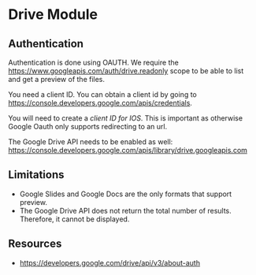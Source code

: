 # Drive Module

## Authentication
Authentication is done using OAUTH.
We require the https://www.googleapis.com/auth/drive.readonly scope to be able to list and get a preview of the files.

You need a client ID. You can obtain a client id by going to https://console.developers.google.com/apis/credentials. 

You will need to create a *client ID for IOS*. This is important as otherwise Google Oauth only supports redirecting to an url.

The Google Drive API needs to be enabled as well:
https://console.developers.google.com/apis/library/drive.googleapis.com

## Limitations
- Google Slides and Google Docs are the only formats that support preview.
- The Google Drive API does not return the total number of results. Therefore, it cannot be displayed.

## Resources
- https://developers.google.com/drive/api/v3/about-auth

